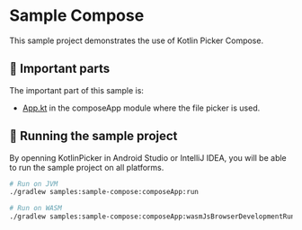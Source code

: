 # Sample Compose

This sample project demonstrates the use of Kotlin Picker Compose.

## 🌱 Important parts

The important part of this sample is:
- [App.kt](https://github.com/vinceglb/PickerKotlin/blob/main/samples/sample-compose/composeApp/src/commonMain/kotlin/App.kt) in the composeApp module where the file picker is used.

## 🚀 Running the sample project

By openning KotlinPicker in Android Studio or IntelliJ IDEA, you will be able to run the sample project on all platforms.

```bash
# Run on JVM
./gradlew samples:sample-compose:composeApp:run

# Run on WASM
./gradlew samples:sample-compose:composeApp:wasmJsBrowserDevelopmentRun
```
